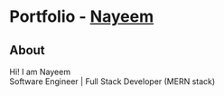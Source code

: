 # Portfolio - [Nayeem]()

## About

Hi! I am Nayeem
<br/>
Software Engineer | Full Stack Developer (MERN stack)
